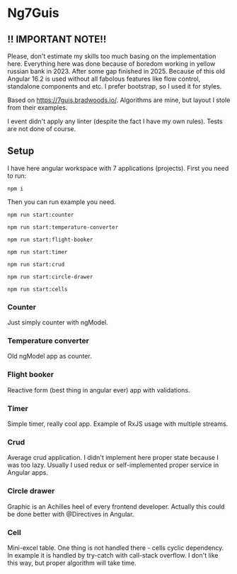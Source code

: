 # Ng7Guis

## !! IMPORTANT NOTE!!

Please, don't estimate my skills too much basing on the implementation here. Everything here was done because of boredom working in yellow russian bank in 2023. After some gap finished in 2025. Because of this old Angular 16.2 is used without all fabolous features like flow control, standalone components and etc. I prefer bootstrap, so I used it for styles. 

Based on https://7guis.bradwoods.io/. Algorithms are mine, but layout I stole from their examples. 

I event didn't apply any linter (despite the fact I have my own rules). Tests are not done of course.

## Setup

I have here angular workspace with 7 applications (projects). First you need to run:

`npm i`

Then you can run example you need.

`npm run start:counter`

`npm run start:temperature-converter`

`npm run start:flight-booker`

`npm run start:timer`

`npm run start:crud`

`npm run start:circle-drawer`

`npm run start:cells`

### Counter

Just simply counter with ngModel.

### Temperature converter

Old ngModel app as counter.

### Flight booker

Reactive form (best thing in angular ever) app with validations.

### Timer

Simple timer, really cool app. Example of RxJS usage with multiple streams. 

### Crud
Average crud application. I didn't implement here proper state because I was too lazy. Usually I used redux or self-implemented proper service in Angular apps.

### Circle drawer
Graphic is an Achilles heel of every frontend developer. Actually this could be done better with @Directives in Angular.

### Cell
Mini-excel table. One thing is not handled there - cells cyclic dependency. In example it is handled by try-catch with call-stack overflow. I don't like this way, but proper algorithm will take time.
